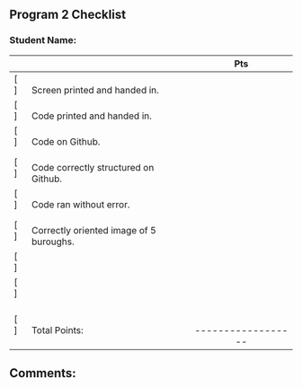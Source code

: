 ## Program 2 Checklist

### Student Name: 

|     |                             | Pts    |
|:---|:----------------------------|:----:|
| [ ] | <br>Screen printed and handed in.|     |
| [ ] | <br>Code printed and handed in.|     |
| [ ] | <br>Code on Github. |     |
| [ ] | <br>Code correctly structured on Github. |     |
| [ ] | <br>Code ran without error.|     |
| [ ] | <br>Correctly oriented image of 5 buroughs. |     |
| [ ] | <br><br>|     |
| [ ] | <br><br>|     |
| [ ] | <br>Total Points: | <br><br>------------------    |

## Comments:
